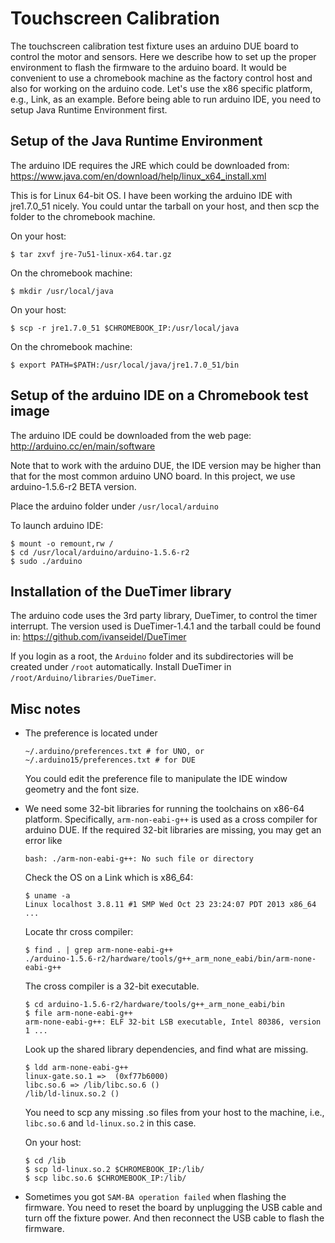 Touchscreen Calibration
=======================

The touchscreen calibration test fixture uses an arduino DUE board to
control the motor and sensors. Here we describe how to set up the
proper environment to flash the firmware to the arduino board.
It would be convenient to use a chromebook machine as the factory
control host and also for working on the arduino code. Let's use
the x86 specific platform, e.g., Link, as an example. Before being able
to run arduino IDE, you need to setup Java Runtime Environment first.

Setup of the Java Runtime Environment
-------------------------------------

  The arduino IDE requires the JRE which could be downloaded from:
  https://www.java.com/en/download/help/linux_x64_install.xml

  This is for Linux 64-bit OS. I have been working the arduino IDE with
  jre1.7.0_51 nicely. You could untar the tarball on your host, and
  then scp the folder to the chromebook machine.

  On your host:

    $ tar zxvf jre-7u51-linux-x64.tar.gz

  On the chromebook machine:

    $ mkdir /usr/local/java

  On your host:

    $ scp -r jre1.7.0_51 $CHROMEBOOK_IP:/usr/local/java

  On the chromebook machine:

    $ export PATH=$PATH:/usr/local/java/jre1.7.0_51/bin


Setup of the arduino IDE on a Chromebook test image
---------------------------------------------------

  The arduino IDE could be downloaded from the web page:
  http://arduino.cc/en/main/software

  Note that to work with the arduino DUE, the IDE version may be higher
  than that for the most common arduino UNO board. In this project, we
  use arduino-1.5.6-r2 BETA version.

  Place the arduino folder under `/usr/local/arduino`

  To launch arduino IDE:

    $ mount -o remount,rw /
    $ cd /usr/local/arduino/arduino-1.5.6-r2
    $ sudo ./arduino

Installation of the DueTimer library
------------------------------------

  The arduino code uses the 3rd party library, DueTimer, to control the
  timer interrupt. The version used is DueTimer-1.4.1 and the tarball
  could be found in:
  https://github.com/ivanseidel/DueTimer

  If you login as a root, the `Arduino` folder and its subdirectories
  will be created under `/root` automatically. Install DueTimer in
  `/root/Arduino/libraries/DueTimer`.

Misc notes
----------

 - The preference is located under

       ~/.arduino/preferences.txt # for UNO, or
       ~/.arduino15/preferences.txt # for DUE

   You could edit the preference file to manipulate the IDE window
   geometry and the font size.

 - We need some 32-bit libraries for running the toolchains on x86-64
   platform. Specifically, `arm-non-eabi-g++` is used as a cross compiler
   for arduino DUE. If the required 32-bit libraries are missing, you
   may get an error like

       bash: ./arm-non-eabi-g++: No such file or directory

   Check the OS on a Link which is x86_64:

       $ uname -a
       Linux localhost 3.8.11 #1 SMP Wed Oct 23 23:24:07 PDT 2013 x86_64 ...

   Locate thr cross compiler:

       $ find . | grep arm-none-eabi-g++
       ./arduino-1.5.6-r2/hardware/tools/g++_arm_none_eabi/bin/arm-none-eabi-g++

   The cross compiler is a 32-bit executable.

       $ cd arduino-1.5.6-r2/hardware/tools/g++_arm_none_eabi/bin
       $ file arm-none-eabi-g++
       arm-none-eabi-g++: ELF 32-bit LSB executable, Intel 80386, version 1 ...

   Look up the shared library dependencies, and find what are missing.

       $ ldd arm-none-eabi-g++
       linux-gate.so.1 =>  (0xf77b6000)
       libc.so.6 => /lib/libc.so.6 ()
       /lib/ld-linux.so.2 ()

   You need to scp any missing .so files from your host to the machine,
   i.e., `libc.so.6` and `ld-linux.so.2` in this case.

   On your host:

       $ cd /lib
       $ scp ld-linux.so.2 $CHROMEBOOK_IP:/lib/
       $ scp libc.so.6 $CHROMEBOOK_IP:/lib/

 - Sometimes you got `SAM-BA operation failed` when flashing the firmware.
   You need to reset the board by unplugging the USB cable and turn off
   the fixture power. And then reconnect the USB cable to flash the
   firmware.

